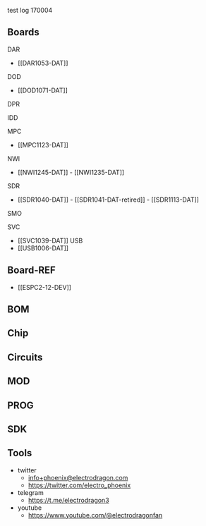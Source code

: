 

test log 170004

## Boards 

DAR
- [[DAR1053-DAT]]

DOD
- [[DOD1071-DAT]]

DPR

IDD

MPC
- [[MPC1123-DAT]]


NWI
- [[NWI1245-DAT]] - [[NWI1235-DAT]]


SDR
- [[SDR1040-DAT]] - [[SDR1041-DAT-retired]] - [[SDR1113-DAT]]


SMO

SVC
- [[SVC1039-DAT]]
USB
- [[USB1006-DAT]]




## Board-REF
- [[ESPC2-12-DEV]]


## BOM

## Chip 

## Circuits 

## MOD

## PROG

## SDK

## Tools




- twitter
    - info+phoenix@electrodragon.com
    - https://twitter.com/electro_phoenix
- telegram
    - https://t.me/electrodragon3
- youtube 
    - https://www.youtube.com/@electrodragonfan

